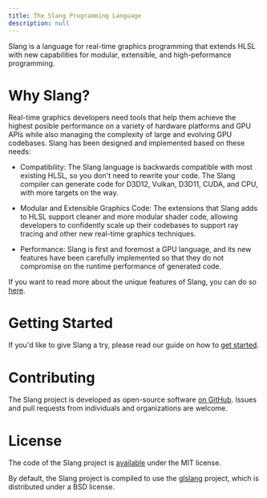 ```yaml
---
title: The Slang Programming Language
description: null
---
```


Slang is a language for real-time graphics programming that extends HLSL with new capabilities for modular, extensible, and high-peformance programming.

# Why Slang?

Real-time graphics developers need tools that help them achieve the highest posible performance on a variety of hardware platforms and GPU APIs while also managing the complexity of large and evolving GPU codebases. Slang has been designed and implemented based on these needs:

* Compatibility: The Slang language is backwards compatible with most existing HLSL, so you don't need to rewrite your code. The Slang compiler can generate code for D3D12, Vulkan, D3D11, CUDA, and CPU, with more targets on the way.

* Modular and Extensible Graphics Code: The extensions that Slang adds to HLSL support cleaner and more modular shader code, allowing developers to confidently scale up their codebases to support ray tracing and other new real-time graphics techniques.

* Performance: Slang is first and foremost a GPU language, and its new features have been carefully implemented so that they do not compromise on the runtime performance of generated code.

If you want to read more about the unique features of Slang, you can do so [here](features.md).

# Getting Started

If you'd like to give Slang a try, please read our guide on how to [get started](getting-started.md).

# Contributing

The Slang project is developed as open-source software [on GitHub](https://github.com/shader-slang/slang).
Issues and pull requests from individuals and organizations are welcome.

# License

The code of the Slang project is [available](https://github.com/shader-slang/slang/blob/master/LICENSE) under the MIT license.

By default, the Slang project is compiled to use the [glslang](https://github.com/KhronosGroup/glslang) project, which is distributed under a BSD license.
